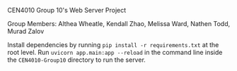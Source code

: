 CEN4010 Group 10's Web Server Project

Group Members: Althea Wheatle, Kendall Zhao, Melissa Ward, Nathen Todd, Murad Zalov

Install dependencies by running `pip install -r requirements.txt` at the root level. Run `uvicorn app.main:app --reload` in the command line inside the `CEN4010-Group10` directory to run the server.
